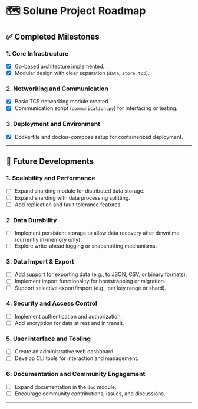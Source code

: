 # 🗺️ Solune Project Roadmap

## ✅ Completed Milestones

### 1. Core Infrastructure
- [x] Go-based architecture implemented.
- [x] Modular design with clear separation (`data`, `store`, `tcp`).

### 2. Networking and Communication
- [x] Basic TCP networking module created.
- [x] Communication script (`communication.py`) for interfacing or testing.

### 3. Deployment and Environment
- [x] Dockerfile and docker-compose setup for containerized deployment.

---

## 🚧 Future Developments

### 1. Scalability and Performance
- [ ] Expand sharding module for distributed data storage.
- [ ] Expand sharding with data processing splitting.
- [ ] Add replication and fault tolerance features.

### 2. Data Durability
- [ ] Implement persistent storage to allow data recovery after downtime (currently in-memory only).
- [ ] Explore write-ahead logging or snapshotting mechanisms.

### 3. Data Import & Export
- [ ] Add support for exporting data (e.g., to JSON, CSV, or binary formats).
- [ ] Implement import functionality for bootstrapping or migration.
- [ ] Support selective export/import (e.g., per key range or shard).

### 4. Security and Access Control
- [ ] Implement authentication and authorization.
- [ ] Add encryption for data at rest and in transit.

### 5. User Interface and Tooling
- [ ] Create an administrative web dashboard.
- [ ] Develop CLI tools for interaction and management.

### 6. Documentation and Community Engagement
- [ ] Expand documentation in the `doc` module.
- [ ] Encourage community contributions, issues, and discussions.

---
